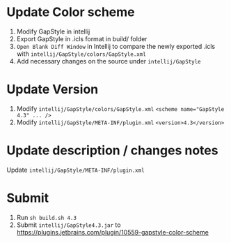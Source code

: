 # Update Color scheme

1. Modify GapStyle in intellij
2. Export GapStyle in .icls format in build/ folder
3. `Open Blank Diff Window` in Intellij to compare the newly exported .icls with
   `intellij/GapStyle/colors/GapStyle.xml`
4. Add necessary changes on the source under `intellij/GapStyle`

# Update Version

1. Modify `intellij/GapStyle/colors/GapStyle.xml` `<scheme name="GapStyle 4.3" ... />`
2. Modify `intellij/GapStyle/META-INF/plugin.xml` `<version>4.3</version>`

# Update description / changes notes

Update `intellij/GapStyle/META-INF/plugin.xml`

# Submit

1. Run `sh build.sh 4.3`
2. Submit `intellij/GapStyle4.3.jar` to
   https://plugins.jetbrains.com/plugin/10559-gapstyle-color-scheme
